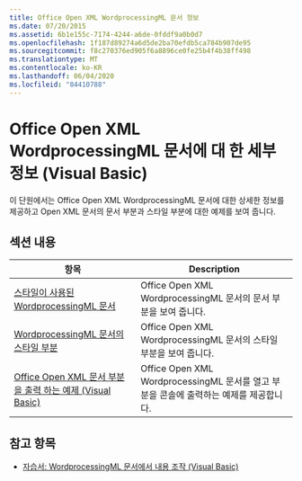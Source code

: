 ```yaml
---
title: Office Open XML WordprocessingML 문서 정보
ms.date: 07/20/2015
ms.assetid: 6b1e155c-7174-4244-a6de-0fddf9a0b0d7
ms.openlocfilehash: 1f187d89274a6d5de2ba70efdb5ca784b907de95
ms.sourcegitcommit: f8c270376ed905f6a8896ce0fe25b4f4b38ff498
ms.translationtype: MT
ms.contentlocale: ko-KR
ms.lasthandoff: 06/04/2020
ms.locfileid: "84410788"
---
```

# <a name="details-of-office-open-xml-wordprocessingml-documents-visual-basic"></a>Office Open XML WordprocessingML 문서에 대 한 세부 정보 (Visual Basic)
이 단원에서는 Office Open XML WordprocessingML 문서에 대한 상세한 정보를 제공하고 Open XML 문서의 문서 부분과 스타일 부분에 대한 예제를 보여 줍니다.  
  
## <a name="in-this-section"></a>섹션 내용  
  
|항목|Description|  
|-----------|-----------------|  
|[스타일이 사용된 WordprocessingML 문서](wordprocessingml-document-with-styles.md)|Office Open XML WordprocessingML 문서의 문서 부분을 보여 줍니다.|  
|[WordprocessingML 문서의 스타일 부분](style-part-of-a-wordprocessingml-document.md)|Office Open XML WordprocessingML 문서의 스타일 부분을 보여 줍니다.|  
|[Office Open XML 문서 부분을 출력 하는 예제 (Visual Basic)](example-that-outputs-office-open-xml-document-parts.md)|Office Open XML WordprocessingML 문서를 열고 부분을 콘솔에 출력하는 예제를 제공합니다.|  
  
## <a name="see-also"></a>참고 항목

- [자습서: WordprocessingML 문서에서 내용 조작 (Visual Basic)](tutorial-manipulating-content-in-a-wordprocessingml-document.md)
